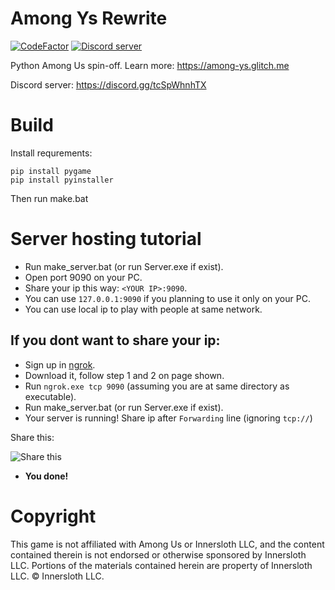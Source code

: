 # Among Ys Rewrite

[![CodeFactor](https://www.codefactor.io/repository/github/milena-kos/among-ys-rewrite/badge)](https://www.codefactor.io/repository/github/milena-kos/among-ys-rewrite)
[![Discord server](https://img.shields.io/discord/776546039804330005.svg?label=&logo=discord&logoColor=ffffff&color=7389D8&labelColor=6A7EC2)](https://discord.gg/EuDqUCkDf6)

Python Among Us spin-off.
Learn more:
https://among-ys.glitch.me

Discord server:
https://discord.gg/tcSpWhnhTX

# Build
Install requrements:

```
pip install pygame
pip install pyinstaller
```

Then run make.bat

# Server hosting tutorial

* Run make_server.bat (or run Server.exe if exist).
* Open port 9090 on your PC.
* Share your ip this way: `<YOUR IP>:9090`.
* You can use `127.0.0.1:9090` if you planning to use it only on your PC.
* You can use local ip to play with people at same network.

## If you dont want to share your ip:

* Sign up in [ngrok](https://dashboard.ngrok.com/signup).
* Download it, follow step 1 and 2 on page shown.
* Run `ngrok.exe tcp 9090` (assuming you are at same directory as executable).
* Run make_server.bat (or run Server.exe if exist).
* Your server is running! Share ip after `Forwarding` line (ignoring `tcp://`)

Share this:

![Share this](https://i.ibb.co/KjQQChY/share.png)


* **You done!**

# Copyright
This game is not affiliated with Among Us or Innersloth LLC, and the content contained therein is not endorsed or otherwise sponsored by Innersloth LLC. Portions of the materials contained herein are property of Innersloth LLC. © Innersloth LLC.
